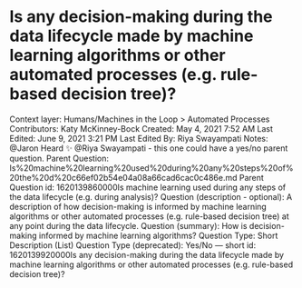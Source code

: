 # Is any decision-making during the data lifecycle made by machine learning algorithms or other automated processes (e.g. rule-based decision tree)?

Context layer: Humans/Machines in the Loop > Automated Processes
Contributors: Katy McKinney-Bock
Created: May 4, 2021 7:52 AM
Last Edited: June 9, 2021 3:21 PM
Last Edited By: Riya Swayampati
Notes: @Jaron Heard ✨ @Riya Swayampati - this one could have a yes/no parent question.
Parent Question: Is%20machine%20learning%20used%20during%20any%20steps%20of%20the%20d%20c66ef02b54e04a08a66cad6cac0c486e.md
Parent Question id: 1620139860000Is machine learning used during any steps of the data lifecycle (e.g. during analysis)?
Question (description - optional): A description of how decision-making is informed by machine learning algorithms or other automated processes (e.g. rule-based decision tree) at any point during the data lifecycle.
Question (summary): How is decision-making informed by machine learning algorithms? 
Question Type: Short Description (List)
Question Type (deprecated): Yes/No — short
id: 1620139920000Is any decision-making during the data lifecycle made by machine learning algorithms or other automated processes (e.g. rule-based decision tree)?